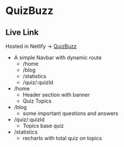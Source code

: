 # QuizBuzz

## Live Link

Hosted in Netlify -> [QuizBuzz](https://suzayet-react-quiz-website.netlify.app/)

- A simple Navbar with dynamic route
  - /home
  - /blog
  - /statistics
  - /quiz/:quizId
- /home
  - Header section with banner
  - Quiz Topics
- /blog
  - some important questions and answers
- /quiz/:quizId
  - Topics base quiz
- /statistics
  - recharts with total quiz on topics
